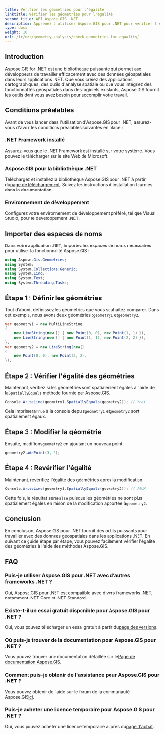 ```yaml
---
title: Vérifier les géométries pour l'égalité
linktitle: Vérifier les géométries pour l'égalité
second_title: API Aspose.GIS .NET
description: Apprenez à utiliser Aspose.GIS pour .NET pour vérifier l'égalité des géométries dans vos applications .NET avec ce didacticiel complet.
type: docs
weight: 10
url: /fr/net/geometry-analysis/check-geometries-for-equality/
---
```

## Introduction
Aspose.GIS for .NET est une bibliothèque puissante qui permet aux développeurs de travailler efficacement avec des données géospatiales dans leurs applications .NET. Que vous créiez des applications cartographiques, des outils d'analyse spatiale ou que vous intégriez des fonctionnalités géospatiales dans des logiciels existants, Aspose.GIS fournit les outils dont vous avez besoin pour accomplir votre travail.
## Conditions préalables
Avant de vous lancer dans l'utilisation d'Aspose.GIS pour .NET, assurez-vous d'avoir les conditions préalables suivantes en place :
### .NET Framework installé
Assurez-vous que le .NET Framework est installé sur votre système. Vous pouvez le télécharger sur le site Web de Microsoft.
### Aspose.GIS pour la bibliothèque .NET
 Téléchargez et installez la bibliothèque Aspose.GIS pour .NET à partir du[page de téléchargement](https://releases.aspose.com/gis/net/). Suivez les instructions d'installation fournies dans la documentation.
### Environnement de développement
Configurez votre environnement de développement préféré, tel que Visual Studio, pour le développement .NET.

## Importer des espaces de noms
Dans votre application .NET, importez les espaces de noms nécessaires pour utiliser la fonctionnalité Aspose.GIS :
```csharp
using Aspose.Gis.Geometries;
using System;
using System.Collections.Generic;
using System.Linq;
using System.Text;
using System.Threading.Tasks;
```

## Étape 1 : Définir les géométries
Tout d’abord, définissez les géométries que vous souhaitez comparer. Dans cet exemple, nous avons deux géométries :`geometry1` et`geometry2`.
```csharp
var geometry1 = new MultiLineString
{
    new LineString(new [] { new Point(0, 0), new Point(1, 1) }),
    new LineString(new [] { new Point(1, 1), new Point(2, 2) }),
};
var geometry2 = new LineString(new[]
{
    new Point(0, 0), new Point(2, 2),
});
```
## Étape 2 : Vérifier l'égalité des géométries
 Maintenant, vérifiez si les géométries sont spatialement égales à l'aide de la`SpatiallyEquals` méthode fournie par Aspose.GIS.
```csharp
Console.WriteLine(geometry1.SpatiallyEquals(geometry2)); // Vrai
```
 Cela imprimera`True` à la console depuis`geometry1` et`geometry2` sont spatialement égaux.
## Étape 3 : Modifier la géométrie
 Ensuite, modifions`geometry2` en ajoutant un nouveau point.
```csharp
geometry2.AddPoint(3, 3);
```
## Étape 4 : Revérifier l'égalité
Maintenant, revérifiez l'égalité des géométries après la modification.
```csharp
Console.WriteLine(geometry1.SpatiallyEquals(geometry2)); // FAUX
```
 Cette fois, le résultat sera`False` puisque les géométries ne sont plus spatialement égales en raison de la modification apportée à`geometry2`.

## Conclusion
En conclusion, Aspose.GIS pour .NET fournit des outils puissants pour travailler avec des données géospatiales dans les applications .NET. En suivant ce guide étape par étape, vous pouvez facilement vérifier l'égalité des géométries à l'aide des méthodes Aspose.GIS.
## FAQ
### Puis-je utiliser Aspose.GIS pour .NET avec d’autres frameworks .NET ?
Oui, Aspose.GIS pour .NET est compatible avec divers frameworks .NET, notamment .NET Core et .NET Standard.
### Existe-t-il un essai gratuit disponible pour Aspose.GIS pour .NET ?
 Oui, vous pouvez télécharger un essai gratuit à partir du[page des versions](https://releases.aspose.com/).
### Où puis-je trouver de la documentation pour Aspose.GIS pour .NET ?
 Vous pouvez trouver une documentation détaillée sur le[Page de documentation Aspose.GIS](https://reference.aspose.com/gis/net/).
### Comment puis-je obtenir de l'assistance pour Aspose.GIS pour .NET ?
 Vous pouvez obtenir de l'aide sur le forum de la communauté Aspose.GIS[ici](https://forum.aspose.com/c/gis/33).
### Puis-je acheter une licence temporaire pour Aspose.GIS pour .NET ?
 Oui, vous pouvez acheter une licence temporaire auprès du[page d'achat](https://purchase.aspose.com/temporary-license/).